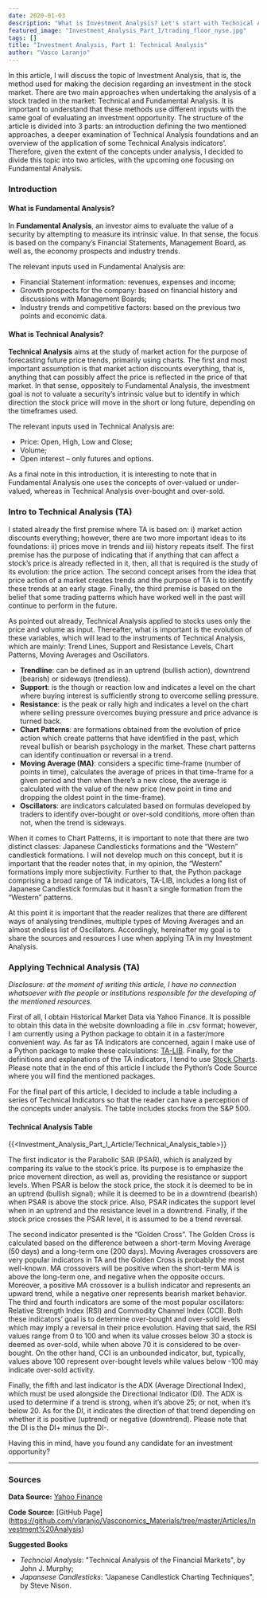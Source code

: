 ```yaml
---
date: 2020-01-03
description: "What is Investment Analysis? Let's start with Technical Analysis, should we? "
featured_image: "Investment_Analysis_Part_I/trading_floor_nyse.jpg"
tags: []
title: "Investment Analysis, Part 1: Technical Analysis"
author: "Vasco Laranjo"
---
```


In this article, I will discuss the topic of Investment Analysis, that is, the method used for making the decision regarding an investment in the stock market. There are two main approaches when undertaking the analysis of a stock traded in the market: Technical and Fundamental Analysis. It is important to understand that these methods use different inputs with the same goal of evaluating an investment opportunity.
The structure of the article is divided into 3 parts: an introduction defining the two mentioned approaches, a deeper examination of Technical Analysis foundations and an overview of the application of some Technical Analysis indicators’. Therefore, given the extent of the concepts under analysis, I decided to divide this topic into two articles, with the upcoming one focusing on Fundamental Analysis.

### Introduction

#### What is Fundamental Analysis?

In **Fundamental Analysis**, an investor aims to evaluate the value of a security by attempting to measure its intrinsic value. In that sense, the focus is based on the company’s Financial Statements, Management Board, as well as, the economy prospects and industry trends. 

The relevant inputs used in Fundamental Analysis are: 

* Financial Statement information: revenues, expenses and income;
* Growth prospects for the company: based on financial history and discussions with Management Boards;
* Industry trends and competitive factors: based on the previous two points and economic data.


#### What is Technical Analysis?

**Technical Analysis** aims at the study of market action for the purpose of forecasting future price trends, primarily using charts. The first and most important assumption is that market action discounts everything, that is, anything that can possibly affect the price is reflected in the price of that market. In that sense, oppositely to Fundamental Analysis, the investment goal is not to valuate a security’s intrinsic value but to identify in which direction the stock price will move in the short or long future, depending on the timeframes used.

The relevant inputs used in Technical Analysis are: 

* Price: Open, High, Low and Close;
* Volume;
* Open interest – only futures and options.

As a final note in this introduction, it is interesting to note that in Fundamental Analysis one uses the concepts of over-valued or under-valued, whereas in Technical Analysis over-bought and over-sold.

### Intro to Technical Analysis (TA)

I stated already the first premise where TA is based on: i) market action discounts everything; however, there are two more important ideas to its foundations: ii) prices move in trends and iii) history repeats itself. 
The first premise has the purpose of indicating that if anything that can affect a stock’s price is already reflected in it, then, all that is required is the study of its evolution: the price action. The second concept arises from the idea that price action of a market creates trends and the purpose of TA is to identify these trends at an early stage. Finally, the third premise is based on the belief that some trading patterns which have worked well in the past will continue to perform in the future.

As pointed out already, Technical Analysis applied to stocks uses only the price and volume as input. Thereafter, what is important is the evolution of these variables, which will lead to the instruments of Technical Analysis, which are mainly: Trend Lines, Support and Resistance Levels, Chart Patterns, Moving Averages and Oscillators. 

* **Trendline**: can be defined as in an uptrend (bullish action), downtrend (bearish) or sideways (trendless). 
* **Support**: is the though or reaction low and indicates a level on the chart where buying interest is sufficiently strong to overcome selling pressure.
* **Resistance**: is the peak or rally high and indicates a level on the chart where selling pressure overcomes buying pressure and price advance is turned back.
* **Chart Patterns**: are formations obtained from the evolution of price action which create patterns that have identified in the past, which reveal bullish or bearish psychology in the market. These chart patterns can identify continuation or reversal in a trend.
* **Moving Average (MA)**: considers a specific time-frame (number of points in time), calculates the average of prices in that time-frame for a given period and then when there’s a new close, the average is calculated with the value  of the new price (new point in time and dropping the oldest point in the time-frame).
* **Oscillators**: are indicators calculated based on formulas developed by traders to identify over-bought or over-sold conditions, more often than not, when the trend is sideways.

When it comes to Chart Patterns, it is important to note that there are two distinct classes: Japanese Candlesticks formations and the “Western” candlestick formations. I will not develop much on this concept, but it is important that the reader notes that, in my opinion, the “Western” formations imply more subjectivity. Further to that, the Python package comprising a broad range of TA indicators, TA-LIB, includes a long list of Japanese Candlestick formulas but it hasn’t a single formation from the “Western” patterns.

At this point it is important that the reader realizes that there are different ways of analysing trendlines, multiple types of Moving Averages and an almost endless list of Oscillators. Accordingly, hereinafter my goal is to share the sources and resources I use when applying TA in my Investment Analysis.

### Applying Technical Analysis (TA)

*Disclosure: at the moment of writing this article, I have no connection whatsoever with the people or institutions responsible for the developing of the mentioned resources.*

First of all, I obtain Historical Market Data via Yahoo Finance. It is possible to obtain this data in the website downloading a file in .csv format; however, I am currently using a Python package to obtain it in a faster/more convenient way. As far as TA Indicators are concerned, again I make use of a Python package to make these calculations: [TA-LIB](https://mrjbq7.github.io/ta-lib/funcs.html). Finally, for the definitions and explanations of the TA indicators, I tend to use [Stock Charts](https://school.stockcharts.com/doku.php?id=technical_indicators). Please note that in the end of this article I include the Python’s Code Source where you will find the mentioned packages.

For the final part of this article, I decided to include a table including a series of Technical Indicators so that the reader can have a perception of the concepts under analysis. The table includes stocks from the S&P 500.

#### Technical Analysis Table

{{<Investment_Analysis_Part_I_Article/Technical_Analysis_table>}}

The first indicator is the Parabolic SAR (PSAR), which is analyzed by comparing its value to the stock’s price. Its purpose is to emphasize the price movement direction, as well as, providing the resistance or support levels. When PSAR is below the stock price, the stock it is deemed to be in an uptrend (bullish signal); while it is deemed to be in a downtrend (bearish) when PSAR is above the stock price. Also, PSAR indicates the support level when in an uptrend and the resistance level in a downtrend. Finally, if the stock price crosses the PSAR level, it is assumed to be a trend reversal.

The second indicator presented is the “Golden Cross”. The Golden Cross is calculated based on the difference between a short-term Moving Average (50 days) and a long-term one (200 days). Moving Averages crossovers are very popular indicators in TA and the Golden Cross is probably the most well-known. MA crossovers will be positive when the short-term MA is above the long-term one, and negative when the opposite occurs. Moreover, a positive MA crossover is a bullish indicator and represents an upward trend, while a negative oner represents bearish market behavior.
The third and fourth indicators are some of the most popular oscillators: Relative Strength Index (RSI) and Commodity Channel Index (CCI). Both these indicators’ goal is to determine over-bought and over-sold levels which may imply a reversal in their price evolution. Having that said, the RSI values range from 0 to 100 and when its value crosses below 30 a stock is deemed as over-sold, while when above 70 it is considered to be over-bought. On the other hand, CCI is an unbounded indicator, but, typically, values above 100 represent over-bought levels while values below -100 may indicate over-sold activity.

Finally, the fifth and last indicator is the ADX (Average Directional Index), which must be used alongside the Directional Indicator (DI). The ADX is used to determine if a trend is strong, when it’s above 25; or not, when it’s below 20. As for the DI, it indicates the direction of that trend depending on whether it is positive (uptrend) or negative (downtrend). Please note that the DI is the DI+ minus the DI-.

Having this in mind, have you found any candidate for an investment opportunity?

---
### Sources

**Data Source:** [Yahoo Finance](https://finance.yahoo.com/)

**Code Source:** 
[GitHub Page] (https://github.com/vlaranjo/Vasconomics_Materials/tree/master/Articles/Investment%20Analysis)

**Suggested Books**

* *Techncial Analysis*: "Technical Analysis of the Financial Markets", by John J. Murphy;
* *Japansese Candlesticks*: "Japanese Candlestick Charting Techniques", by Steve Nison.